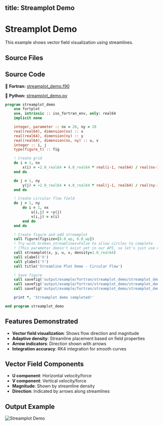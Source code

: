 title: Streamplot Demo
---

# Streamplot Demo

This example shows vector field visualization using streamlines.

## Source Files

## Source Code

🔷 **Fortran:** [streamplot_demo.f90](https://github.com/lazy-fortran/fortplot/blob/main/example/fortran/streamplot_demo/streamplot_demo.f90)

🐍 **Python:** [streamplot_demo.py](https://github.com/lazy-fortran/fortplot/blob/main/example/python/streamplot_demo/streamplot_demo.py)

```fortran
program streamplot_demo
    use fortplot
    use, intrinsic :: iso_fortran_env, only: real64
    implicit none

    integer, parameter :: nx = 20, ny = 20
    real(real64), dimension(nx) :: x
    real(real64), dimension(ny) :: y
    real(real64), dimension(nx, ny) :: u, v
    integer :: i, j
    type(figure_t) :: fig

    ! Create grid
    do i = 1, nx
        x(i) = -2.0_real64 + 4.0_real64 * real(i-1, real64) / real(nx-1, real64)
    end do

    do j = 1, ny
        y(j) = -2.0_real64 + 4.0_real64 * real(j-1, real64) / real(ny-1, real64)
    end do

    ! Create circular flow field
    do j = 1, ny
        do i = 1, nx
            u(i,j) = -y(j)
            v(i,j) = x(i)
        end do
    end do

    ! Create figure and add streamplot
    call figure(figsize=[8.0_wp, 6.0_wp])
    ! Try with broken_streamlines=False to allow circles to complete
    ! (This parameter doesn't exist yet in our API, so let's just use default for now)
    call streamplot(x, y, u, v, density=1.0_real64)
    call xlabel('X')
    call ylabel('Y')
    call title('Streamline Plot Demo - Circular Flow')

    ! Save figure
    call savefig('output/example/fortran/streamplot_demo/streamplot_demo.png')
    call savefig('output/example/fortran/streamplot_demo/streamplot_demo.pdf')
    call savefig('output/example/fortran/streamplot_demo/streamplot_demo.txt')

    print *, 'Streamplot demo completed!'

end program streamplot_demo
```

## Features Demonstrated

- **Vector field visualization**: Shows flow direction and magnitude
- **Adaptive density**: Streamline placement based on field properties
- **Arrow indicators**: Direction shown with arrows
- **Integration accuracy**: RK4 integration for smooth curves

## Vector Field Components

- **U component**: Horizontal velocity/force
- **V component**: Vertical velocity/force
- **Magnitude**: Shown by streamline density
- **Direction**: Indicated by arrows along streamlines

## Output Example

![Streamplot Demo](../../media/examples/streamplot_demo/streamplot_demo.png)
